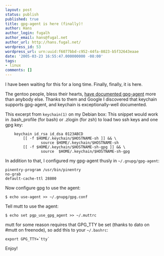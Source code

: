 ```yaml
---
layout: post
status: publish
published: true
title: gpg-agent is here (finally)!
author: Hans
author_login: fugalh
author_email: hans@fugal.net
author_url: http://hans.fugal.net/
wordpress_id: 53
wordpress_url: urn:uuid:f6077bbd-c952-44fa-8023-b5f32643eaae
date: '2005-03-23 16:55:47.000000000 -08:00'
tags:
- linux
comments: []
---
```

<p>I have been waiting for this for a long time. Finally, finally, it is here.</p>

<p>The gentoo people, bless their hearts, <a href="http://www.gentoo.org/doc/en/gnupg-user.xml#doc_chap4">have documented
gpg-agent</a> more than
anybody else. Thanks to them and Google I discovered that keychain supports
gpg-agent, and keychain is exceptionally-well documented.</p>

<p>This excerpt from <code>keychain(1)</code> on my Debian box:
    This snippet would work in .bash_profile (for bash) or .zlogin (for
    zsh) to load two ssh keys and one gpg key:</p>

<pre><code>    keychain id_rsa id_dsa 0123ABCD
        [[ -f $HOME/.keychain/$HOSTNAME-sh ]] &amp;&amp; \
                source $HOME/.keychain/$HOSTNAME-sh
        [[ -f $HOME/.keychain/$HOSTNAME-sh-gpg ]] &amp;&amp; \
                source  $HOME/.keychain/$HOSTNAME-sh-gpg
</code></pre>

<p>In addition to that, I configured my gpg-agent thusly in <code>~/.gnupg/gpg-agent</code>:</p>

<pre><code>pinentry-program /usr/bin/pinentry
no-grab
default-cache-ttl 28800
</code></pre>

<p>Now configure gpg to use the agent:</p>

<pre><code>$ echo use-agent &gt;&gt; ~/.gnupg/gpg.conf
</code></pre>

<p>Tell mutt to use the agent:</p>

<pre><code>$ echo set pgp_use_gpg_agent &gt;&gt; ~/.muttrc
</code></pre>

<p>mutt for some reason requires that GPG_TTY be set (thanks to dato on #mutt on
freenode), so add this to your
<code>~/.bashrc</code>:</p>

<pre><code>export GPG_TTY=`tty`
</code></pre>

<p>Enjoy!</p>
